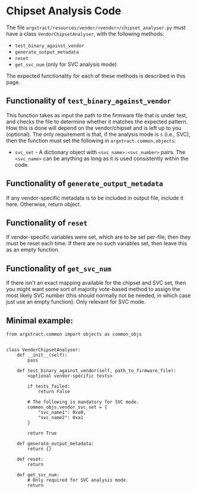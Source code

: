 # Chipset Analysis Code

The file `argxtract/resources/vendor/<vendor>/chipset_analyser.py` must have a class `VendorChipsetAnalyser`, with the following methods:
* `test_binary_against_vendor`
* `generate_output_metadata`
* `reset`
* `get_svc_num` (only for SVC analysis mode)

The expected functionality for each of these methods is described in this page.

## Functionality of `test_binary_against_vendor`
This function takes as input the path to the firmware file that is under test, and checks the file to determine whether it matches the expected pattern. How this is done will depend on the vendor/chipset and is left up to you (optional). The only requirement is that, if the analysis mode is `s` (i.e., SVC), then the function must set the following in `argxtract.common.objects`:
* `svc_set` - A dictionary object with `<svc_name>:<svc_number>` pairs. The `<svc_name>` can be anything as long as it is used consistently within the code.

## Functionality of `generate_output_metadata`
If any vendor-specific metadata is to be included in output file, include it here. Otherwise, return object.

## Functionality of `reset`
If vendor-specific variables were set, which are to be set per-file, then they must be reset each time. If there are no such variables set, then leave this as an empty function.

## Functionality of `get_svc_num`
If there isn't an exact mapping available for the chipset and SVC set, then you might want some sort of majority vote-based method to assign the most likely SVC number (this should normally not be needed, in which case just use an empty function). Only relevant for SVC mode.


## Minimal example:
```
from argxtract.common import objects as common_objs


class VendorChipsetAnalyser:
    def __init__(self):
        pass
        
    def test_binary_against_vendor(self, path_to_firmware_file):
        <optional vendor-specific tests>
        
        if tests_failed:
            return False
        
        # The following is mandatory for SVC mode.
        common_objs.vendor_svc_set = {
            "svc_name1": 0xa0,
            "svc_name2": 0xa1
        }
        
        return True
        
    def generate_output_metadata:
        return {}
        
    def reset:
        return
        
    def get_svc_num:
        # Only required for SVC analysis mode.
        return
```